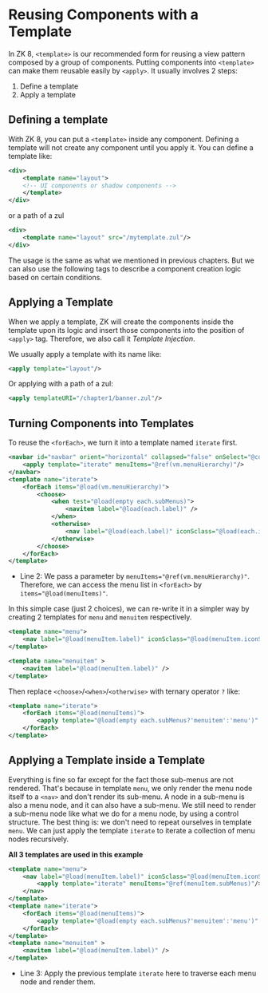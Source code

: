 # Reusing Components with a Template
In ZK 8, `<template>` is our recommended form for reusing a view pattern composed by a group of components. Putting components into `<template>` can make them reusable easily by `<apply>`. It usually involves 2 steps:
1. Define a template
2. Apply a template

## Defining a template
With ZK 8, you can put a `<template>` inside any component. Defining a template will not create any component until you apply it. You can define a template like:

```xml
<div>
    <template name="layout">
    <!-- UI components or shadow components -->
    </template>
</div>
```

or a path of a zul
```xml
<div>
    <template name="layout" src="/mytemplate.zul"/>
</div>
```
The usage is the same as what we mentioned in previous chapters. But we can also use the following tags to describe a component creation logic based on certain conditions.


## Applying a Template
When we apply a template, ZK will create the components inside the template upon its logic and insert those components into the position of `<apply>` tag. Therefore, we also call it *Template Injection*.

We usually apply a template with its name like:

```xml
<apply template="layout"/>
```
Or applying with a path of a zul:
```xml
<apply templateURI="/chapter1/banner.zul"/>
```

## Turning Components into Templates
To reuse the `<forEach>`, we turn it into a template named `iterate` first.

```xml
<navbar id="navbar" orient="horizontal" collapsed="false" onSelect="@command('navigate')" >
    <apply template="iterate" menuItems="@ref(vm.menuHierarchy)"/>
</navbar>
<template name="iterate">
    <forEach items="@load(vm.menuHierarchy)">
		<choose>
			<when test="@load(empty each.subMenus)">
				<navitem label="@load(each.label)" />
			</when>
			<otherwise>
				<nav label="@load(each.label)" iconSclass="@load(each.iconSclass)"/>
			</otherwise>
		</choose>
	</forEach>
</template>
```
- Line 2: We pass a parameter by `menuItems="@ref(vm.menuHierarchy)"`. Therefore, we can access the menu list in `<forEach>` by `items="@load(menuItems)"`.


In this simple case (just 2 choices), we can re-write it in a simpler way by creating 2 templates for `menu` and `menuitem` respectively.

```xml
<template name="menu">
    <nav label="@load(menuItem.label)" iconSclass="@load(menuItem.iconSclass)"/>
</template>
```
```xml
<template name="menuitem" >
    <navitem label="@load(menuItem.label)" />
</template>
```

Then replace `<choose>`/`<when>`/`<otherwise>` with ternary operator `?` like:

```xml
<template name="iterate">
    <forEach items="@load(menuItems)">
        <apply template="@load(empty each.subMenus?'menuitem':'menu')" menuItem="@ref(each)"/>
    </forEach>
</template>
```


## Applying a Template inside a Template
Everything is fine so far except for the fact those sub-menus are not rendered. That's because in template `menu`, we only render the menu node itself to a `<nav>` and don't render its sub-menu. A node in a sub-menu is also a menu node, and it can also have a sub-menu. We still need to render a sub-menu node like what we do for a menu node, by using a control structure. The best thing is: we don't need to repeat ourselves in template `menu`. We can just apply the template `iterate` to iterate a collection of menu nodes recursively.

**All 3 templates are used in this example**
```xml
<template name="menu">
    <nav label="@load(menuItem.label)" iconSclass="@load(menuItem.iconSclass)">
        <apply template="iterate" menuItems="@ref(menuItem.subMenus)"/>
    </nav>
</template>
<template name="iterate">
	<forEach items="@load(menuItems)">
		<apply template="@load(empty each.subMenus?'menuitem':'menu')" menuItem="@ref(each)"/>
	</forEach>
</template>
<template name="menuitem" >
	<navitem label="@load(menuItem.label)" />
</template>
```
- Line 3: Apply the previous template `iterate` here to traverse each menu node and render them.
